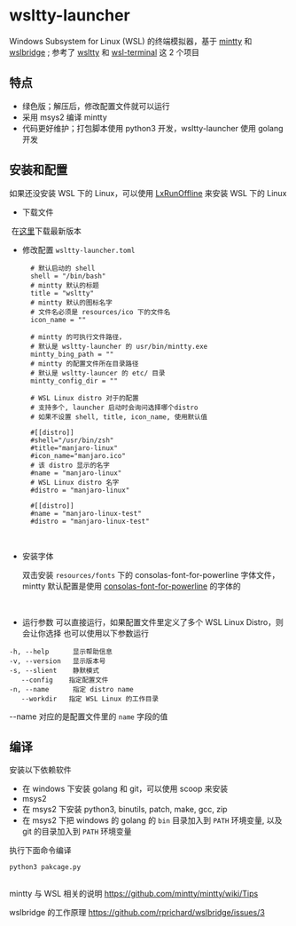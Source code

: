 # wsltty-launcher
 Windows Subsystem for Linux (WSL) 的终端模拟器，基于 [mintty](https://github.com/mintty/mintty) 和 [wslbridge](https://github.com/rprichard/wslbridge) ; 参考了 [wsltty](https://github.com/mintty/wsltty) 和 [wsl-terminal](https://github.com/goreliu/wsl-terminal) 这 2 个项目



## 特点

* 绿色版；解压后，修改配置文件就可以运行
* 采用 msys2 编译 mintty
* 代码更好维护；打包脚本使用 python3 开发，wsltty-launcher 使用 golang 开发

## 安装和配置

如果还没安装 WSL 下的 Linux，可以使用 [LxRunOffline](https://github.com/DDoSolitary/LxRunOffline) 来安装 WSL 下的 Linux

* 下载文件 

​     在[这里](https://github.com/riag/wsltty-launcher/releases)下载最新版本

* 修改配置 `wsltty-launcher.toml`

  ```
	# 默认启动的 shell
	shell = "/bin/bash"
	# mintty 默认的标题
	title = "wsltty"
	# mintty 默认的图标名字
	# 文件名必须是 resources/ico 下的文件名
	icon_name = ""

	# mintty 的可执行文件路径，
	# 默认是 wsltty-launcher 的 usr/bin/mintty.exe
	mintty_bing_path = ""
	# mintty 的配置文件所在目录路径
	# 默认是 wsltty-launcer 的 etc/ 目录
	mintty_config_dir = ""

	# WSL Linux distro 对于的配置
	# 支持多个, launcher 启动时会询问选择哪个distro
	# 如果不设置 shell, title, icon_name, 使用默认值

	#[[distro]]
	#shell="/usr/bin/zsh"
	#title="manjaro-linux"
	#icon_name="manjaro.ico"
	# 该 distro 显示的名字
	#name = "manjaro-linux"
	# WSL Linux distro 名字
	#distro = "manjaro-linux"

	#[[distro]]
	#name = "manjaro-linux-test"
	#distro = "manjaro-linux-test"
  ```

  ​

* 安装字体

  双击安装 `resources/fonts` 下的 consolas-font-for-powerline 字体文件，mintty 默认配置是使用 [consolas-font-for-powerline]( https://github.com/runsisi/consolas-font-for-powerline) 的字体的

  ​

* 运行参数 
 可以直接运行，如果配置文件里定义了多个 WSL Linux Distro，则会让你选择
 也可以使用以下参数运行
 ```
-h, --help      显示帮助信息
-v, --version   显示版本号
-s, --slient    静默模式
    --config    指定配置文件
-n, --name      指定 distro name
    --workdir   指定 WSL Linux 的工作目录
 ```

 --name 对应的是配置文件里的 `name` 字段的值

## 编译

安装以下依赖软件

* 在 windows 下安装 golang 和 git，可以使用 scoop 来安装
* msys2
* 在 msys2 下安装 python3, binutils, patch, make, gcc, zip
* 在 msys2 下把 windows 的 golang 的 `bin` 目录加入到 `PATH` 环境变量, 以及 git 的目录加入到 `PATH` 环境变量

执行下面命令编译

```
python3 pakcage.py
```


## 

mintty 与 WSL 相关的说明 https://github.com/mintty/mintty/wiki/Tips

wslbridge 的工作原理  https://github.com/rprichard/wslbridge/issues/3




